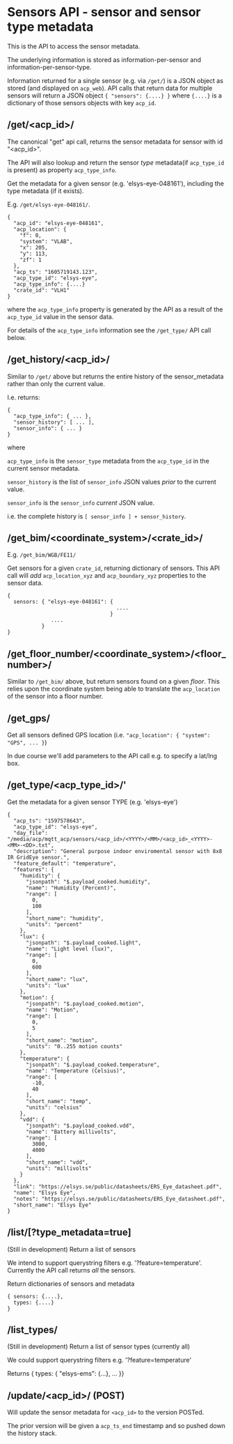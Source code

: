 # Sensors API - sensor and sensor type metadata

This is the API to access the sensor metadata.

The underlying information is stored as information-per-sensor and
information-per-sensor-type.

Information returned for a single sensor (e.g. via `/get/`) is a JSON object as stored (and displayed on `acp_web`). API calls that
return data for multiple sensors will return a JSON object `{ "sensors": {....} }` where `{....}` is a dictionary of those sensors objects
with key `acp_id`.

## /get/<acp_id>/

The canonical "get" api call, returns the sensor metadata for sensor with id "<acp_id>".

The API will also lookup and return the sensor *type* metadata(if `acp_type_id` is present) as property `acp_type_info`.

Get the metadata for a given sensor (e.g. 'elsys-eye-048161'), including the type metadata (if it exists).

E.g. `/get/elsys-eye-048161/`.

```
{
  "acp_id": "elsys-eye-048161",
  "acp_location": {
    "f": 0,
    "system": "VLAB",
    "x": 205,
    "y": 113,
    "zf": 1
  },
  "acp_ts": "1605719143.123",
  "acp_type_id": "elsys-eye",
  "acp_type_info": {....}
  "crate_id": "VLH1"
}
```
where the `acp_type_info` property is generated by the API as a result of the `acp_type_id` value in the sensor data.

For details of the `acp_type_info` information see the `/get_type/` API call below.

## /get_history/<acp_id>/

Similar to `/get/` above but returns the entire history of the sensor_metadata rather than only the current value.

I.e. returns:
```
{
  "acp_type_info": { ... },
  "sensor_history": [ ... ],
  "sensor_info": { ... }
}
```
where

`acp_type_info` is the `sensor_type` metadata from the `acp_type_id` in the current sensor metadata.

`sensor_history` is the list of `sensor_info` JSON values *prior* to the current value.

`sensor_info` is the `sensor_info` *current* JSON value.

i.e. the complete history is `[ sensor_info ] + sensor_history`.

## /get_bim/<coordinate_system>/<crate_id>/

E.g. `/get_bim/WGB/FE11/`

Get sensors for a given `crate_id`, returning dictionary of sensors. This API call will *add*
`acp_location_xyz` and `acp_boundary_xyz` properties to the sensor data.

```
{
  sensors: { "elsys-eye-048161": {
                                   ....
                                 }
              ....
           }
}
```

## /get_floor_number/<coordinate_system>/<floor_number>/

Similar to `/get_bim/` above, but return sensors found on a given *floor*. This relies upon the coordinate system being able
to translate the `acp_location` of the sensor into a floor number.

## /get_gps/

Get all sensors defined GPS location (i.e. `"acp_location": { "system": "GPS", ... }`)

In due course we'll add parameters to the API call e.g. to specify a lat/lng box.

## /get_type/<acp_type_id>/'

Get the metadata for a given sensor TYPE (e.g. 'elsys-eye')

```
{
  "acp_ts": "1597578643",
  "acp_type_id": "elsys-eye",
  "day_file": "/media/acp/mqtt_acp/sensors/<acp_id>/<YYYY>/<MM>/<acp_id>_<YYYY>-<MM>-<DD>.txt",
  "description": "General purpose indoor enviromental sensor with 8x8 IR GridEye sensor.",
  "feature_default": "temperature",
  "features": {
    "humidity": {
      "jsonpath": "$.payload_cooked.humidity",
      "name": "Humidity (Percent)",
      "range": [
        0,
        100
      ],
      "short_name": "humidity",
      "units": "percent"
    },
    "lux": {
      "jsonpath": "$.payload_cooked.light",
      "name": "Light level (lux)",
      "range": [
        0,
        600
      ],
      "short_name": "lux",
      "units": "lux"
    },
    "motion": {
      "jsonpath": "$.payload_cooked.motion",
      "name": "Motion",
      "range": [
        0,
        5
      ],
      "short_name": "motion",
      "units": "0..255 motion counts"
    },
    "temperature": {
      "jsonpath": "$.payload_cooked.temperature",
      "name": "Temperature (Celsius)",
      "range": [
        -10,
        40
      ],
      "short_name": "temp",
      "units": "celsius"
    },
    "vdd": {
      "jsonpath": "$.payload_cooked.vdd",
      "name": "Battery millivolts",
      "range": [
        3000,
        4000
      ],
      "short_name": "vdd",
      "units": "millivolts"
    }
  },
  "link": "https://elsys.se/public/datasheets/ERS_Eye_datasheet.pdf",
  "name": "Elsys Eye",
  "notes": "https://elsys.se/public/datasheets/ERS_Eye_datasheet.pdf",
  "short_name": "Elsys Eye"
}
```

## /list/[?type_metadata=true]

(Still in development) Return a list of sensors

We intend to support querystring filters e.g. '?feature=temperature'. Currently the API call returns *all* the sensors.

Return dictionaries of sensors and metadata

```
{ sensors: {....},
  types: {....}
}
```

## /list_types/

(Still in development) Return a list of sensor types (currently all)

We could support querystring filters e.g. '?feature=temperature'

Returns { types: { "elsys-ems": {...}, ... }}

## /update/<acp_id>/ (POST)

Will update the sensor metadata for `<acp_id>` to the version POSTed.

The prior version will be given a `acp_ts_end` timestamp and so pushed down the history stack.
